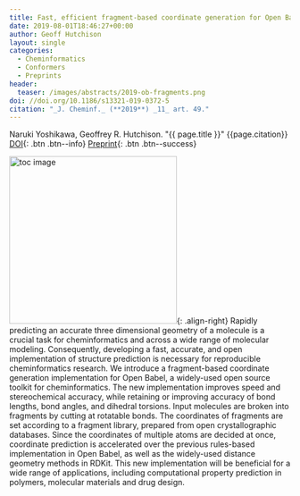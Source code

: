 ```yaml
---
title: Fast, efficient fragment-based coordinate generation for Open Babel
date: 2019-08-01T18:46:27+00:00
author: Geoff Hutchison
layout: single
categories:
  - Cheminformatics
  - Conformers
  - Preprints
header:
  teaser: /images/abstracts/2019-ob-fragments.png
doi: //doi.org/10.1186/s13321-019-0372-5
citation: "_J. Cheminf._ (**2019**) _11_ art. 49."
---
```

Naruki Yoshikawa, Geoffrey R. Hutchison. "{{ page.title }}" {{page.citation}} [DOI]({{page.doi}}){: .btn .btn--info} [Preprint](https://doi.org/10.26434/chemrxiv.7791947.v2){: .btn .btn--success}

<!--more-->

<img alt="toc image" src="{{ page.header.teaser }}" width="300 px">{: .align-right} Rapidly predicting an accurate three dimensional geometry of a molecule is a crucial task for cheminformatics and across a wide range of molecular modeling. Consequently, developing a fast, accurate, and open implementation of structure prediction is necessary for reproducible cheminformatics research. We introduce a fragment-based coordinate generation implementation for Open Babel, a widely-used open source toolkit for cheminformatics. The new implementation improves speed and stereochemical accuracy, while retaining or improving accuracy of bond lengths, bond angles, and dihedral torsions. Input molecules are broken into fragments by cutting at rotatable bonds. The coordinates of fragments are set according to a fragment library, prepared from open crystallographic databases. Since the coordinates of multiple atoms are decided at once, coordinate prediction is accelerated over the previous rules-based implementation in Open Babel, as well as the widely-used distance geometry methods in RDKit. This new implementation will be beneficial for a wide range of applications, including computational property prediction in polymers, molecular materials and drug design.
